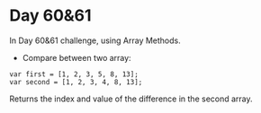 # Day 60&61
In Day 60&61 challenge, using Array Methods.

* Compare between two array:
```
var first = [1, 2, 3, 5, 8, 13];
var second = [1, 2, 3, 4, 8, 13];
```
Returns the index and value of the difference in the second array. 
